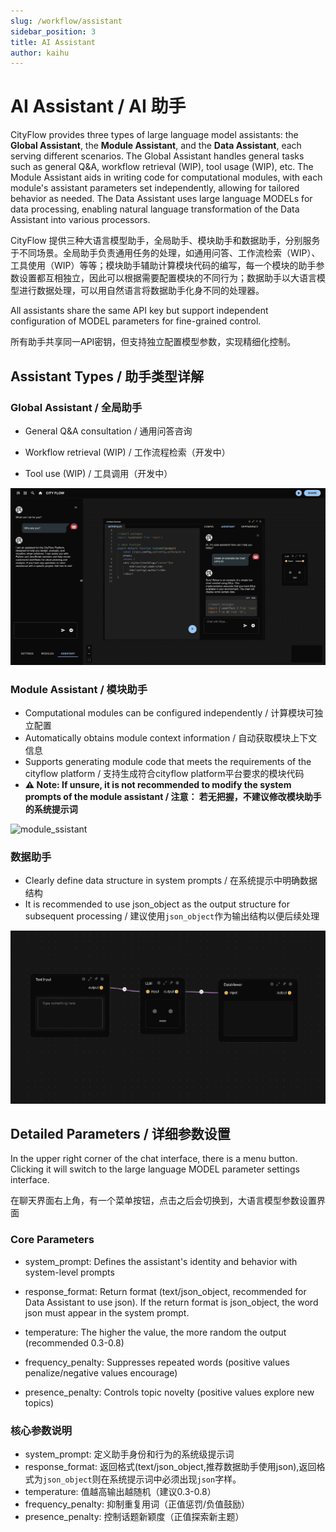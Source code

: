 ```yaml
---
slug: /workflow/assistant
sidebar_position: 3
title: AI Assistant
author: kaihu
---
```


# AI Assistant / AI 助手

CityFlow provides three types of large language model assistants: the **Global Assistant**, the **Module Assistant**, and the **Data Assistant**, each serving different scenarios. The Global Assistant handles general tasks such as general Q&A, workflow retrieval (WIP), tool usage (WIP), etc. The Module Assistant aids in writing code for computational modules, with each module's assistant parameters set independently, allowing for tailored behavior as needed. The Data Assistant uses large language MODELs for data processing, enabling natural language transformation of the Data Assistant into various processors.

CityFlow 提供三种大语言模型助手，全局助手、模块助手和数据助手，分别服务于不同场景。全局助手负责通用任务的处理，如通用问答、工作流检索（WIP）、工具使用（WIP）等等；模块助手辅助计算模块代码的编写，每一个模块的助手参数设置都互相独立，因此可以根据需要配置模块的不同行为；数据助手以大语言模型进行数据处理，可以用自然语言将数据助手化身不同的处理器。

All assistants share the same API key but support independent configuration of MODEL parameters for fine-grained control.

所有助手共享同一API密钥，但支持独立配置模型参数，实现精细化控制。


## Assistant Types / 助手类型详解

### Global Assistant / 全局助手

- General Q&A consultation / 通用问答咨询

- Workflow retrieval (WIP) / 工作流程检索（开发中）

- Tool use (WIP) / 工具调用（开发中）

![assistants](assets/llm_assistants.png)

### Module Assistant / 模块助手

- Computational modules can be configured independently / 计算模块可独立配置
- Automatically obtains module context information / 自动获取模块上下文信息
- Supports generating module code that meets the requirements of the cityflow platform / 支持生成符合cityflow platform平台要求的模块代码
- **⚠️ Note: If unsure, it is not recommended to modify the system prompts of the module assistant / 注意： 若无把握，不建议修改模块助手的系统提示词**

![module_ssistant](assets/module_assistant.gif)

### 数据助手

- Clearly define data structure in system prompts / 在系统提示中明确数据结构
- It is recommended to use json_object as the output structure for subsequent processing / 建议使用`json_object`作为输出结构以便后续处理

![data_ssistant](assets/data_assistant.gif)


## Detailed Parameters / 详细参数设置

In the upper right corner of the chat interface, there is a menu button. Clicking it will switch to the large language MODEL parameter settings interface.

在聊天界面右上角，有一个菜单按钮，点击之后会切换到，大语言模型参数设置界面

### Core Parameters

- system_prompt: Defines the assistant's identity and behavior with system-level prompts

- response_format: Return format (text/json_object, recommended for Data Assistant to use json). If the return format is json_object, the word json must appear in the system prompt.

- temperature: The higher the value, the more random the output (recommended 0.3-0.8)

- frequency_penalty: Suppresses repeated words (positive values penalize/negative values encourage)

- presence_penalty: Controls topic novelty (positive values explore new topics)

### 核心参数说明

- system_prompt: 定义助手身份和行为的系统级提示词
- response_format: 返回格式(text/json_object,推荐数据助手使用json),返回格式为`json_object`则在系统提示词中必须出现`json`字样。
- temperature: 值越高输出越随机（建议0.3-0.8）
- frequency_penalty: 抑制重复用词（正值惩罚/负值鼓励）
- presence_penalty: 控制话题新颖度（正值探索新主题）




